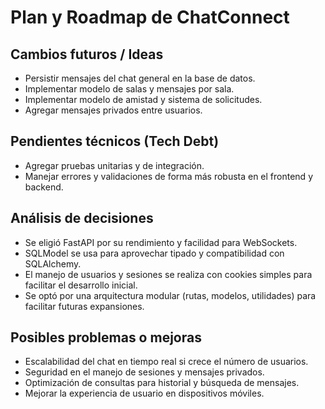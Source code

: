 # Plan y Roadmap de ChatConnect

## Cambios futuros / Ideas

- Persistir mensajes del chat general en la base de datos.
- Implementar modelo de salas y mensajes por sala.
- Implementar modelo de amistad y sistema de solicitudes.
- Agregar mensajes privados entre usuarios.

## Pendientes técnicos (Tech Debt)

- Agregar pruebas unitarias y de integración.
- Manejar errores y validaciones de forma más robusta en el frontend y backend.

## Análisis de decisiones

- Se eligió FastAPI por su rendimiento y facilidad para WebSockets.
- SQLModel se usa para aprovechar tipado y compatibilidad con SQLAlchemy.
- El manejo de usuarios y sesiones se realiza con cookies simples para facilitar el desarrollo inicial.
- Se optó por una arquitectura modular (rutas, modelos, utilidades) para facilitar futuras expansiones.

## Posibles problemas o mejoras

- Escalabilidad del chat en tiempo real si crece el número de usuarios.
- Seguridad en el manejo de sesiones y mensajes privados.
- Optimización de consultas para historial y búsqueda de mensajes.
- Mejorar la experiencia de usuario en dispositivos móviles.